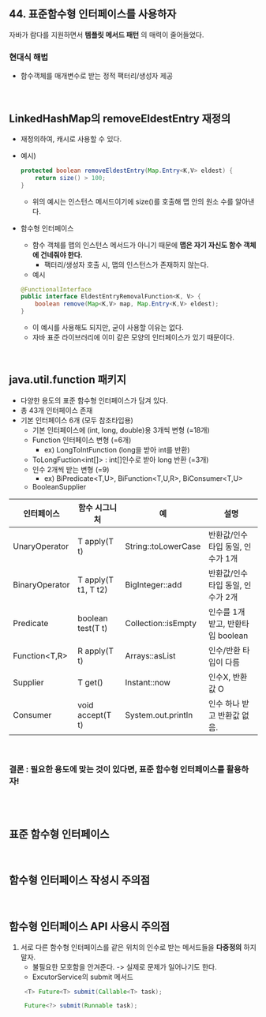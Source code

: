 ## 44. 표준함수형 인터페이스를 사용하자
자바가 람다를 지원하면서 __템플릿 메서드 패턴__ 의 매력이 줄어들었다.

### 현대식 해법
- 함수객체를 매개변수로 받는 정적 팩터리/생성자 제공

</br>

## LinkedHashMap의 removeEldestEntry 재정의
- 재정의하여, 캐시로 사용할 수 있다. 
- 예시)
    ```java
    protected boolean removeEldestEntry(Map.Entry<K,V> eldest) {
        return size() > 100;
    }
    ```
    - 위의 예시는 인스턴스 메서드이기에 size()를 호출해 맵 안의 원소 수를 알아낸다. 


- 함수형 인터페이스
    - 함수 객체를 맵의 인스턴스 메서드가 아니기 때문에 __맵은 자기 자신도 함수 객체에 건네줘야 한다.__
        - 팩터리/생성자 호출 시, 맵의 인스턴스가 존재하지 않는다.
    - 예시 
    ```java
    @FunctionalInterface
    public interface EldestEntryRemovalFunction<K, V> {
        boolean remove(Map<K,V> map, Map.Entry<K,V> eldest);
    }
    ```
    - 이 예시를 사용해도 되지만, 굳이 사용할 이유는 없다. 
    - 자바 표준 라이브러리에 이미 같은 모양의 인터페이스가 있기 때문이다.

</br>

## java.util.function 패키지
- 다양한 용도의 표준 함수형 인터페이스가 담겨 있다.
- 총 43개 인터페이스 존재
- 기본 인터페이스 6개 (모두 참조타입용)
    - 기본 인터페이스에 (int, long, double)용 3개씩 변형 (=18개)
    - Function 인터페이스 변형 (=6개)
        - ex) LongToIntFunction (long을 받아 int를 반환)
    - ToLongFuction<int[]> : int[]인수로 받아 long 반환 (=3개)
    - 인수 2개씩 받는 변형 (=9)
        - ex) BiPredicate<T,U>, BiFunction<T,U,R>, BiConsumer<T,U>
    - BooleanSupplier

|인터페이스| 함수 시그니처 | 예 | 설명 |
|-----------|----------|----------------|-------------|
|UnaryOperator<T> | T apply(T t) | String::toLowerCase | 반환값/인수타입 동일, 인수가 1개 |
|BinaryOperator<T> | T apply(T t1, T t2) | BigInteger::add | 반환값/인수타입 동일, 인수가 2개 |
|Predicate<T> | boolean test(T t) | Collection::isEmpty | 인수를 1개 받고, 반환타입 boolean |
|Function<T,R> | R apply(T t) | Arrays::asList | 인수/반환 타입이 다름 |
|Supplier<T> | T get() | Instant::now | 인수X, 반환값 O |
|Consumer<T> | void accept(T t) | System.out.println | 인수 하나 받고 반환값 없음. |

</br>

### 결론 : 필요한 용도에 맞는 것이 있다면, 표준 함수형 인터페이스를 활용하자!

</br>


</br>

## 표준 함수형 인터페이스

</br>

## 함수형 인터페이스 작성시 주의점


</br>

## 함수형 인터페이스 API 사용시 주의점
1. 서로 다른 함수형 인터페이스를 같은 위치의 인수로 받는 메서드들을 __다중정의__ 하지 말자.
    - 불필요한 모호함을 안겨준다. -> 실제로 문제가 일어나기도 한다. 
    - ExcutorService의 submit 메서드
    ```java
     <T> Future<T> submit(Callable<T> task);

     Future<?> submit(Runnable task);
    ```